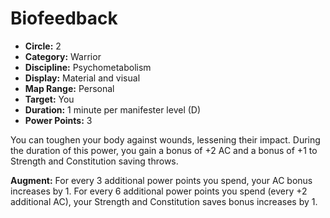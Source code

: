 # Biofeedback

- **Circle:** 2
- **Category:** Warrior
- **Discipline:** Psychometabolism
- **Display:** Material and visual
- **Map Range:** Personal
- **Target:** You
- **Duration:** 1 minute per manifester level (D)
- **Power Points:** 3

You can toughen your body against wounds, lessening their impact. During the duration of this power, you gain a bonus of +2 AC and a bonus of +1 to Strength and Constitution saving throws.

**Augment:** For every 3 additional power points you spend, your AC bonus increases by 1. For every 6 additional power points you spend (every +2 additional AC), your Strength and Constitution saves bonus increases by 1.
